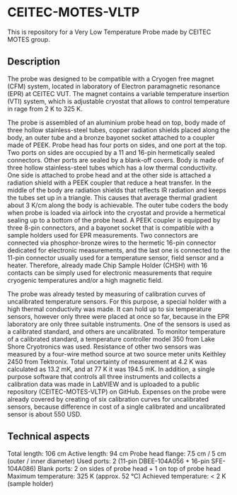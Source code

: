 # CEITEC-MOTES-VLTP
This is repository for a Very Low Temperature Probe made by CEITEC MOTES group.


## Description
The probe was designed to be compatible with a Cryogen free magnet (CFM) system, located in laboratory of Electron paramagnetic resonance (EPR) at CEITEC VUT. The magnet contains a variable temperature insertion (VTI) system, which is adjustable cryostat that allows to control temperature in rage from 2 K to 325 K.
 
The probe is assembled of an aluminium probe head on top, body made of three hollow stainless-steel tubes, copper radiation shields placed along the body, an outer tube and a bronze bayonet socket attached to a coupler made of PEEK. Probe head has four ports on sides, and one port at the top. Two ports on sides are occupied by a 11 and 16-pin hermetically sealed connectors. Other ports are sealed by a blank-off covers. Body is made of three hollow stainless-steel tubes which has a low thermal conductivity. One side is attached to probe head and at the other side is attached a radiation shield with a PEEK coupler that reduce a heat transfer. In the middle of the body are radiation shields that reflects IR radiation and keeps the tubes set up in a triangle. This causes that average thermal gradient about 3 K/cm along the body is achievable. The outer tube coders the body when probe is loaded via airlock into the cryostat and provide a hermetical sealing up to a bottom of the probe head. A PEEK coupler is equipped by three 8-pin connectors, and a bayonet socket that is compatible with a sample holders used for EPR measurements. Two connectors are connected via phosphor-bronze wires to the hermetic 16-pin connector dedicated for electronic measurements, and the last one is connected to the 11-pin connector usually used for a temperature sensor, field sensor and a heater. Therefore, already made Chip Sample Holder (CHSH) with 16 contacts can be simply used for electronic measurements that require cryogenic temperatures and/or a high magnetic field.

The probe was already tested by measuring of calibration curves of uncalibrated temperature sensors. For this purpose, a special holder with a high thermal conductivity was made. It can hold up to six temperature sensors, however only three were placed at once so far, because in the EPR laboratory are only three suitable instruments. One of the sensors is used as a calibrated standard, and others are uncalibrated. To monitor temperature of a calibrated standard, a temperature controller model 350 from Lake Shore Cryotronics was used. Resistance of other two sensors was measured by a four-wire method source at two source meter units Keithley 2450 from Tektronix. Total uncertainty of measurement at 4.2 K was calculated as 13.2 mK, and at 77 K it was 194.5 mK. In addition, a single purpose software that controls all three instruments and collects a calibration data was made in LabVIEW and is uploaded to a public repository (CEITEC-MOTES-VLTP) on GitHub. Expenses on the probe were already covered by creating of six calibration curves for uncalibrated sensors, because difference in cost of a single calibrated and uncalibrated sensor is about 550 USD.

## Technical aspects

Total length:	106 cm
Active length:	94 cm
Probe head flange:	7.5 cm / 5 cm (outer / inner diameter)
Used ports:	2 (11-pin DBEE-104A056 + 16-pin SFE-104A086)
Blank ports:	2 on sides of probe head + 1 on top of probe head
Maximum temperature:	325 K (approx. 52 °C)
Achieved temperature:	< 2 K (sample holder)

##